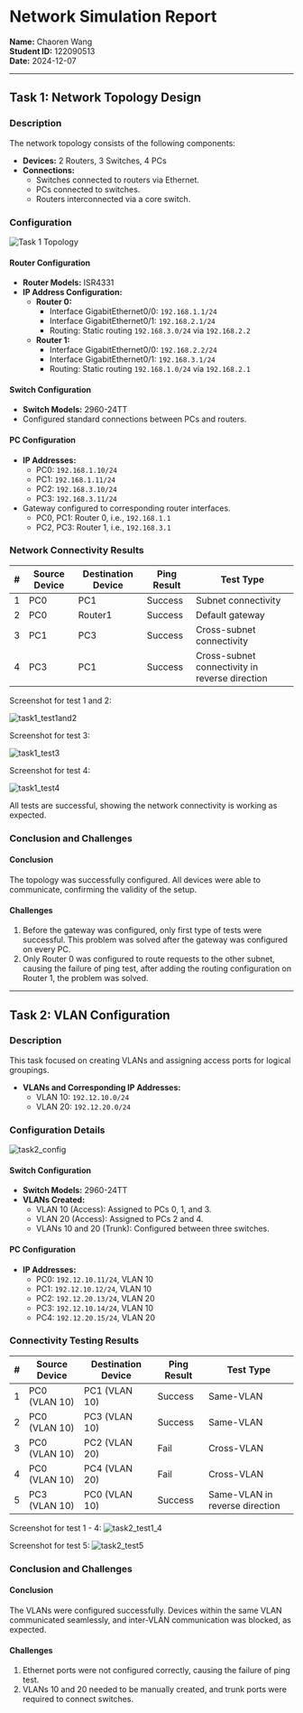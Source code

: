 # Network Simulation Report

**Name:** Chaoren Wang  
**Student ID:** 122090513  
**Date:** 2024-12-07

---

## Task 1: Network Topology Design

### Description
The network topology consists of the following components:
- **Devices:** 2 Routers, 3 Switches, 4 PCs
- **Connections:**  
  - Switches connected to routers via Ethernet.  
  - PCs connected to switches.  
  - Routers interconnected via a core switch.

### Configuration

![Task 1 Topology](fig/task1_config.png)

#### Router Configuration
- **Router Models:** ISR4331  
- **IP Address Configuration:**
  - **Router 0:**
    - Interface GigabitEthernet0/0: `192.168.1.1/24`
    - Interface GigabitEthernet0/1: `192.168.2.1/24`
    - Routing: Static routing `192.168.3.0/24` via `192.168.2.2`
  - **Router 1:**
    - Interface GigabitEthernet0/0: `192.168.2.2/24`
    - Interface GigabitEthernet0/1: `192.168.3.1/24`
    - Routing: Static routing `192.168.1.0/24` via `192.168.2.1`

#### Switch Configuration
- **Switch Models:** 2960-24TT  
- Configured standard connections between PCs and routers.

#### PC Configuration
- **IP Addresses:**
  - PC0: `192.168.1.10/24`
  - PC1: `192.168.1.11/24`
  - PC2: `192.168.3.10/24`
  - PC3: `192.168.3.11/24`
- Gateway configured to corresponding router interfaces.
  - PC0, PC1: Router 0, i.e., `192.168.1.1`
  - PC2, PC3: Router 1, i.e., `192.168.3.1`


### Network Connectivity Results

| # | Source Device | Destination Device | Ping Result | Test Type |
|---|---------------|--------------------|-------------|-----------|
| 1 | PC0           | PC1                | Success     | Subnet connectivity |
| 2 | PC0           | Router1            | Success     | Default gateway |
| 3 | PC1           | PC3                | Success     | Cross-subnet connectivity |
| 4 | PC3           | PC1                | Success     | Cross-subnet connectivity in reverse direction |

Screenshot for test 1 and 2:

![task1_test1and2](fig/task1_test1and2.png)

Screenshot for test 3:

![task1_test3](fig/task1_test3.png)

Screenshot for test 4:

![task1_test4](fig/task1_test4.png)

All tests are successful, showing the network connectivity is working as expected.

### Conclusion and Challenges
#### Conclusion
The topology was successfully configured. All devices were able to communicate, confirming the validity of the setup.

#### Challenges
1. Before the gateway was configured, only first type of tests were successful. This problem was solved after the gateway was configured on every PC.
2. Only Router 0 was configured to route requests to the other subnet, causing the failure of ping test, after adding the routing configuration on Router 1, the problem was solved.

---

## Task 2: VLAN Configuration

### Description
This task focused on creating VLANs and assigning access ports for logical groupings.  
- **VLANs and Corresponding IP Addresses:**
  - VLAN 10: `192.12.10.0/24`  
  - VLAN 20: `192.12.20.0/24`

### Configuration Details

![task2_config](fig/task2_config.png)

#### Switch Configuration
- **Switch Models:** 2960-24TT  
- **VLANs Created:**
  - VLAN 10 (Access): Assigned to PCs 0, 1, and 3.
  - VLAN 20 (Access): Assigned to PCs 2 and 4.
  - VLANs 10 and 20 (Trunk): Configured between three switches.

#### PC Configuration
- **IP Addresses:**
  - PC0: `192.12.10.11/24`, VLAN 10
  - PC1: `192.12.10.12/24`, VLAN 10
  - PC2: `192.12.20.13/24`, VLAN 20
  - PC3: `192.12.10.14/24`, VLAN 10
  - PC4: `192.12.20.15/24`, VLAN 20


### Connectivity Testing Results

| # | Source Device | Destination Device | Ping Result | Test Type |
|---|---------------|--------------------|-------------|-----------|
| 1 | PC0 (VLAN 10) | PC1 (VLAN 10)      | Success     | Same-VLAN |
| 2 | PC0 (VLAN 10) | PC3 (VLAN 10)      | Success     | Same-VLAN |
| 3 | PC0 (VLAN 10) | PC2 (VLAN 20)      | Fail        | Cross-VLAN |
| 4 | PC0 (VLAN 10) | PC4 (VLAN 20)      | Fail        | Cross-VLAN |
| 5 | PC3 (VLAN 10) | PC0 (VLAN 10)      | Success     | Same-VLAN in reverse direction |


Screenshot for test 1 - 4:
![task2_test1_4](fig/task2_test1_4.png)

Screenshot for test 5:
![task2_test5](fig/task2_test5.png)

### Conclusion and Challenges
#### Conclusion
The VLANs were configured successfully. Devices within the same VLAN communicated seamlessly, and inter-VLAN communication was blocked, as expected.

#### Challenges
1. Ethernet ports were not configured correctly, causing the failure of ping test.
2. VLANs 10 and 20 needed to be manually created, and trunk ports were required to connect switches.

